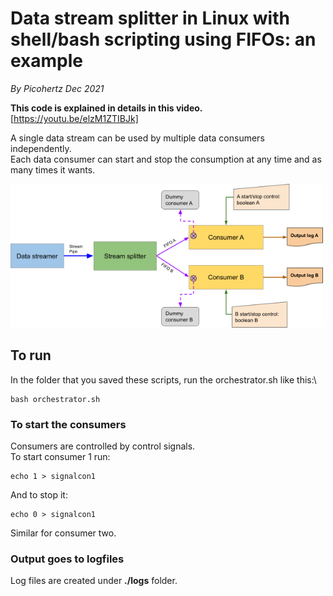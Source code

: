 # Data stream splitter in Linux with shell/bash scripting using FIFOs: an example
*By Picohertz Dec 2021*

**This code is explained in details in this video.**\
[https://youtu.be/elzM1ZTIBJk]


A single data stream can be used by multiple data consumers independently.\
Each data consumer can start and stop the consumption at any time and as many times it wants.

<img width=500px src=./datasplitterdiagram.png>

## To run
In the folder that you saved these scripts, run the orchestrator.sh like this:\
```
bash orchestrator.sh
```
### To start the consumers
Consumers are controlled by control signals.\
To start consumer 1 run:
```
echo 1 > signalcon1
```
And to stop it:
```
echo 0 > signalcon1
```
Similar for consumer two.

### Output goes to logfiles
Log files are created under **./logs** folder.
